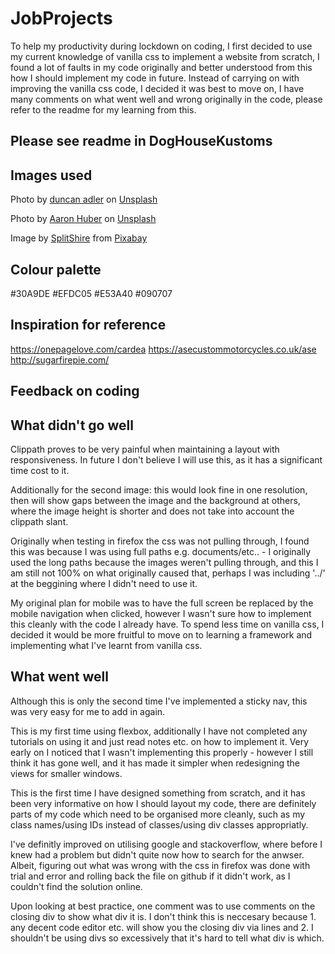 # JobProjects

To help my productivity during lockdown on coding, I first decided to use
my current knowledge of vanilla css to implement a website from scratch, I
found a lot of faults in my code originally and better understood from this
how I should implement my code in future. Instead of carrying on with improving the
vanilla css code, I decided it was best to move on, I have many comments on
what went well and wrong originally in the code, please refer to the readme
for my learning from this.

## Please see readme in DogHouseKustoms


## Images used

<span>Photo by <a href="https://unsplash.com/@duncan2118?utm_source=unsplash&amp;utm_medium=referral&amp;utm_content=creditCopyText">duncan adler</a> on <a href="https://unsplash.com/s/photos/motorcycle?utm_source=unsplash&amp;utm_medium=referral&amp;utm_content=creditCopyText">Unsplash</a></span>

<span>Photo by <a href="https://unsplash.com/@aahubs?utm_source=unsplash&amp;utm_medium=referral&amp;utm_content=creditCopyText">Aaron Huber</a> on <a href="https://unsplash.com/s/photos/mechanic?utm_source=unsplash&amp;utm_medium=referral&amp;utm_content=creditCopyText">Unsplash</a></span>

Image by <a href="https://pixabay.com/users/splitshire-364019/?utm_source=link-attribution&amp;utm_medium=referral&amp;utm_campaign=image&amp;utm_content=407186">SplitShire</a> from <a href="https://pixabay.com/?utm_source=link-attribution&amp;utm_medium=referral&amp;utm_campaign=image&amp;utm_content=407186">Pixabay</a>

## Colour palette

#30A9DE
#EFDC05
#E53A40
#090707

## Inspiration for reference

https://onepagelove.com/cardea
https://asecustommotorcycles.co.uk/ase
http://sugarfirepie.com/

## Feedback on coding

## What didn't go well

Clippath proves to be very painful when maintaining a layout with responsiveness. In future I
don't believe I will use this, as it has a significant time cost to it.

Additionally for the second image: this would look fine in one resolution, then will show gaps between the image and the background at others, where the image height is shorter and does not
take into account the clippath slant.

Originally when testing in firefox the css was not pulling through, I found this was because I
was using full paths e.g. documents/etc.. - I originally used the long paths because the images
weren't pulling through, and this I am still not 100% on what originally caused that, perhaps I
was including '../' at the beggining where I didn't need to use it.

My original plan for mobile was to have the full screen be replaced by the mobile navigation
when clicked, however I wasn't sure how to implement this cleanly with the code I already have.
To spend less time on vanilla css, I decided it would be more fruitful to move on to learning
a framework and implementing what I've learnt from vanilla css.

## What went well

Although this is only the second time I've implemented a sticky nav, this was very easy for me to add in again.

This is my first time using flexbox, additionally I have not completed any tutorials on using it and just read notes etc. on how to implement it. Very early on I noticed that I wasn't
implementing this properly - however I still think it has gone well, and it has made it simpler when redesigning the views for smaller windows.

This is the first time I have designed something from scratch, and it has been very informative
on how I should layout my code, there are definitely parts of my code which need to be organised
more cleanly, such as my class names/using IDs instead of classes/using div classes
appropriatly.

I've definitly improved on utilising google and stackoverflow, where before I knew had a problem
but didn't quite now how to search for the anwser. Albeit, figuring out what was wrong with
the css in firefox was done with trial and error and rolling back the file on github if it didn't
work, as I couldn't find the solution online.

Upon looking at best practice, one comment was to use comments on the closing div to show what
div it is. I don't think this is neccesary because 1. any decent code editor etc. will show you
the closing div via lines and 2. I shouldn't be using divs so excessively that it's hard to tell what div is which.
